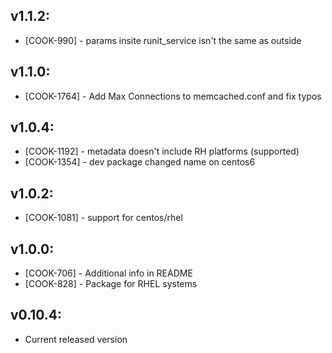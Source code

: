 ## v1.1.2:

* [COOK-990] - params insite runit_service isn't the same as outside

## v1.1.0:

* [COOK-1764] - Add Max Connections to memcached.conf and fix typos

## v1.0.4:

* [COOK-1192] - metadata doesn't include RH platforms (supported)
* [COOK-1354] - dev package changed name on centos6

## v1.0.2:

* [COOK-1081] - support for centos/rhel

## v1.0.0:

* [COOK-706] - Additional info in README
* [COOK-828] - Package for RHEL systems

## v0.10.4:

* Current released version
